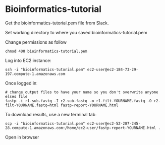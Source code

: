 # Bioinformatics-tutorial

Get the bioinformatics-tutorial.pem file from Slack.

Set working directory to where you saved bioinformatics-tutorial.pem

Change permissions as follow 
```
chmod 400 bioinformatics-tutorial.pem
```

Log into EC2 instance:

```
ssh -i "bioinformatics-tutorial.pem" ec2-user@ec2-184-73-29-197.compute-1.amazonaws.com
```

Once logged in: 

```
# change output files to have your name so you don't overwrite anyone elses file
fastp -i r1-sub.fastq -I r2-sub.fastq -o r1-filt-YOURNAME.fastq -O r2-filt-YOURNAME.fastq–html fastp-report-YOURNAME.html
```

To download results, use a new terminal tab: 

```
scp -i "bioinformatics-tutorial.pem" ec2-user@ec2-52-207-245-28.compute-1.amazonaws.com:/home/ec2-user/fastp-report-YOURNAME.html .
```

Open in browser
